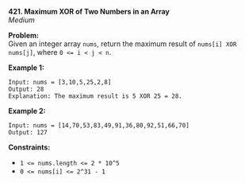 **421. Maximum XOR of Two Numbers in an Array**  
*Medium*

**Problem:**  
Given an integer array `nums`, return the maximum result of `nums[i] XOR nums[j]`, where `0 <= i < j < n`.

**Example 1:**  
```
Input: nums = [3,10,5,25,2,8]  
Output: 28  
Explanation: The maximum result is 5 XOR 25 = 28.  
```

**Example 2:**  
```
Input: nums = [14,70,53,83,49,91,36,80,92,51,66,70]  
Output: 127  
```

**Constraints:**  
- `1 <= nums.length <= 2 * 10^5`  
- `0 <= nums[i] <= 2^31 - 1`  
